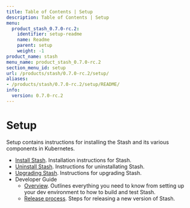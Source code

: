 ```yaml
---
title: Table of Contents | Setup
description: Table of Contents | Setup
menu:
  product_stash_0.7.0-rc.2:
    identifier: setup-readme
    name: Readme
    parent: setup
    weight: -1
product_name: stash
menu_name: product_stash_0.7.0-rc.2
section_menu_id: setup
url: /products/stash/0.7.0-rc.2/setup/
aliases:
- /products/stash/0.7.0-rc.2/setup/README/
info:
  version: 0.7.0-rc.2
---
```


# Setup

Setup contains instructions for installing the Stash and its various components in Kubernetes.

- [Install Stash](/products/stash/0.7.0-rc.2/setup/install). Installation instructions for Stash.
- [Uninstall Stash](/products/stash/0.7.0-rc.2/setup/uninstall). Instructions for uninstallating Stash.
- [Upgrading Stash](/products/stash/0.7.0-rc.2/setup/upgrade). Instructions for upgrading Stash.
- Developer Guide
  - [Overview](/products/stash/0.7.0-rc.2/setup/developer-guide/overview). Outlines everything you need to know from setting up your dev environment to how to build and test Stash.
  - [Release process](/products/stash/0.7.0-rc.2/setup/developer-guide/release). Steps for releasing a new version of Stash.
